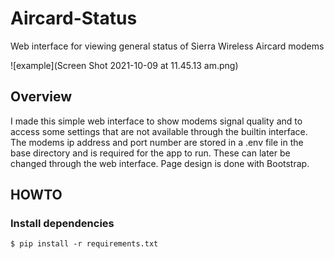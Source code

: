 # Aircard-Status
Web interface for viewing general status of Sierra Wireless Aircard modems

 ![example](Screen Shot 2021-10-09 at 11.45.13 am.png)

## Overview
I made this simple web interface to show modems signal quality and to access some settings that are not available through the builtin interface.
The modems ip address and port number are stored in a .env file in the base directory and is required for the app to run. These can later be changed through the web interface. Page design is done with Bootstrap.

## HOWTO
### Install dependencies
`$ pip install -r requirements.txt`
